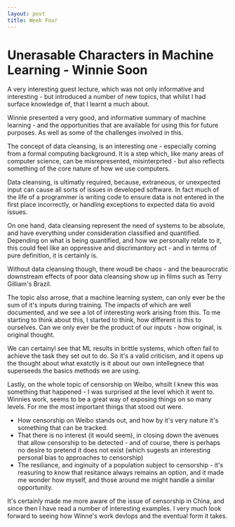 ```yaml
---
layout: post
title: Week Four
---
```


# Unerasable Characters in Machine Learning - Winnie Soon

A very interesting guest lecture, which was not only informative and interesting - but introduced a number of new topics, that whilst I had surface knowledge of, that I learnt a much about.

Winnie presented a very good, and informative summary of machine learning - and the opportunities that are available for using this for future purposes. As well as some of the challenges involved in this.

The concept of data cleansing, is an interesting one - especially coming from a formal computing background. It is a step which, like many areas of computer science, can be misrepresented, misinterprted - but also reflects something of the core nature of how we use computers.

Data cleansing, is ultimatly required, because, extraneous, or unexpected input can cause all sorts of issues in developed software. In fact much of the life of a programmer is writing code to ensure data is not entered in the first place incorrectly, or handling exceptions to expected data tio avoid issues.

On one hand, data cleansing represent the need of systems to be absolute, and have everything under consideration classified and quantified. Depending on what is being quantified, and how we personally relate to it, this could feel like an oppressive and discrimantory act - and in terms of pure definition, it is certainly is.

Without data cleansing though, there woudl be chaos - and the beaurocratic downstream effects of poor data cleansing show up in films such as Terry Gilliam's Brazil. 

The topic also arrose, that a machine learning system, can only ever be the sum of it's inputs during training. The impacts of which are well documented, and we see a lot of interesting work arising from this. To me starting to think about this, I started to think, how different is this to ourselves. Can we only ever be the product of our inputs - how original, is original thought.

We can certainyl see that ML results in brittle systems, which often fail to achieve the task they set out to do. So it's a valid criticism, and it opens up the thought about what exatctly is it about our own intellegnece that superseeds the basics methods we are using.

Lastly, on the whole topic of censorship on Weibo, whsilt I knew this was something that happened - I was surprised at the level which it went to. Winnies work, seems to be a great way of exposing things on so many levels. For me the most important things that stood out were.

* How censorship on Weibo stands out, and how by it's very nature it's something that can be tracked.
* That there is no interest (it would seem), in closing down the avenues that allow censorship to be detected - and of course, there is perhaps no desire to pretend it does not exist (which sugests an interesting personal bias to approaches to censorship)
* The resiliance, and inginuity of a population subject to censorship - it's reasuring to know that resitance always remains an option, and it made me wonder how myself, and those around me might handle a similar opportunity.

It's certainly made me more aware of the issue of censorship in China, and since then I have read a number of interesting examples. I very much look forward to seeing how Winne's work devlops and the eventual form it takes.